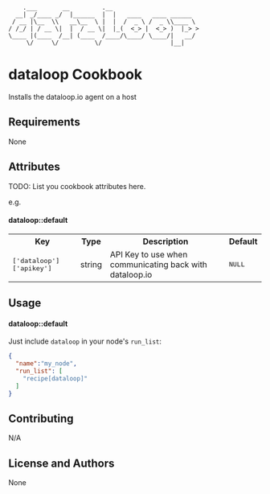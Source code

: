         .___       __         .__                        
      __| _/____ _/  |______  |  |   ____   ____ ______  
     / __ |\__  \\   __\__  \ |  |  /  _ \ /  _ \\____ \ 
    / /_/ | / __ \|  |  / __ \|  |_(  <_> |  <_> )  |_> >
    \____ |(____  /__| (____  /____/\____/ \____/|   __/ 
         \/     \/          \/                   |__|    



dataloop Cookbook
=================
Installs the dataloop.io agent on a host

Requirements
------------

None

Attributes
----------
TODO: List you cookbook attributes here.

e.g.
#### dataloop::default
<table>
  <tr>
    <th>Key</th>
    <th>Type</th>
    <th>Description</th>
    <th>Default</th>
  </tr>
  <tr>
    <td><tt>['dataloop']['apikey']</tt></td>
    <td>string</td>
    <td>API Key to use when communicating back with dataloop.io</td>
    <td><tt>NULL</tt></td>
  </tr>
</table>

Usage
-----
#### dataloop::default

Just include `dataloop` in your node's `run_list`:

```json
{
  "name":"my_node",
  "run_list": [
    "recipe[dataloop]"
  ]
}
```

Contributing
------------
N/A

License and Authors
-------------------
None
